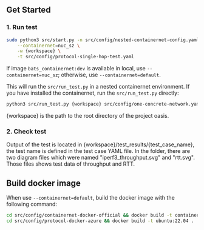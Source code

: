 ## Get Started

### 1. Run test

```bash
sudo python3 src/start.py -n src/config/nested-containernet-config.yaml \
    --containernet=nuc_sz \
    -w {workspace} \
    -t src/config/protocol-single-hop-test.yaml
```

If image `bats_containernet:dev` is available in local, use `--containernet=nuc_sz`; otherwise, use `--containernet=default`.

This will run the `src/run_test.py` in a nested containernet environment. If you have installed the containernet, run the `src/run_test.py` directly:

```bash
python3 src/run_test.py {workspace} src/config/one-concrete-network.yaml
```

{workspace} is the path to the root directory of the project oasis.

### 2. Check test

Output of the test is located in {workspace}/test_results/{test_case_name}, the test name is defined in the test case YAML file.
In the folder, there are two diagram files which were named "iperf3_throughput.svg" and "rtt.svg". Those files shows test data of throughput and RTT.

## Build docker image

When use `--containernet=default`, build the docker image with the following command:

```bash
cd src/config/containernet-docker-official && docker build -t containernet:latest .
cd src/config/protocol-docker-azure && docker build -t ubuntu:22.04 .
```
